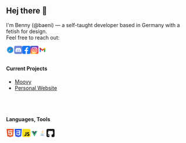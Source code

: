 ## Hej there 👋
I'm Benny (@baeni) — a self-taught developer based in Germany with a fetish for design.<br />
Feel free to reach out:

<a href="https://baeni.de" target="_blank"><img align="left" alt="Discord" width="22px" src="https://github.com/edent/SuperTinyIcons/blob/master/images/svg/safari.svg" /></a>

<a href="https://discord.com/invite/AJr2d8Z" target="_blank"><img align="left" alt="Discord" width="22px" src="https://github.com/edent/SuperTinyIcons/blob/master/images/svg/discord.svg" /></a>

<a href="https://www.facebook.com/benjamin.saalfeld.1" target="_blank"><img align="left" alt="Facebook" width="22px" src="https://github.com/edent/SuperTinyIcons/blob/master/images/svg/facebook.svg" /></a>

<a href="https://instagram.com/benny.sfd" target="_blank"><img align="left" alt="Instagram" width="22px" src="https://github.com/edent/SuperTinyIcons/blob/master/images/svg/instagram.svg" /></a>

<a href="mailto:baeni.saa@gmail.com" target="_blank"><img align="left" alt="Instagram" width="22px" src="https://github.com/edent/SuperTinyIcons/blob/master/images/svg/gmail.svg" /></a>

<br />
<br />

#### Current Projects

<ul>
  <li><a href="https://moovy.baeni.de" target="_blank">Moovy</a></li>
  <li><a href="https://dev.baeni.de" target="_blank">Personal Website</a></li>
</ul>

<br />
<br />

#### Languages, Tools

<a href="https://en.wikipedia.org/wiki/HTML" target="_blank"><img align="left" alt="HTML" width="22px" src="https://github.com/edent/SuperTinyIcons/blob/master/images/svg/html5.svg" /></a>

<a href="https://en.wikipedia.org/wiki/CSS" target="_blank"><img align="left" alt="CSS" width="22px" src="https://github.com/edent/SuperTinyIcons/blob/master/images/svg/css3.svg" /></a>

<a href="https://en.wikipedia.org/wiki/JavaScript" target="_blank"><img align="left" alt="JS" width="22px" src="https://github.com/edent/SuperTinyIcons/blob/master/images/svg/javascript.svg" /></a>

<a href="https://en.wikipedia.org/wiki/Vue.js" target="_blank"><img align="left" alt="Vue" width="22px" src="https://github.com/edent/SuperTinyIcons/blob/master/images/svg/vue.svg" /></a>

<a href="https://en.wikipedia.org/wiki/Java_(programming_language)" target="_blank"><img align="left" alt="Java" width="22px" src="https://github.com/edent/SuperTinyIcons/blob/master/images/svg/java.svg" /></a>

<a href="https://en.wikipedia.org/wiki/GitHub" target="_blank"><img align="left" alt="GitHub" width="22px" src="https://github.com/edent/SuperTinyIcons/blob/master/images/svg/github.svg" /></a>

<br />
<br />

<!--
#### Software

<a href="" target="_blank"><img align="left" alt="Visual Studio Code" width="22px" src="https://raw.githubusercontent.com/github/explore/80688e429a7d4ef2fca1e82350fe8e3517d3494d/topics/vsc/vsc.png" /></a>

<a href="" target="_blank"><img align="left" alt="PhpStorm" width="22px" src="https://raw.githubusercontent.com/github/explore/80688e429a7d4ef2fca1e82350fe8e3517d3494d/topics/phpstorm/phpstorm.png" /></a>

<a href="" target="_blank"><img align="left" alt="IntelliJ" width="22px" src="https://raw.githubusercontent.com/github/explore/80688e429a7d4ef2fca1e82350fe8e3517d3494d/topics/intellij/intellij.png" /></a>

<a href="" target="_blank"><img align="left" alt="Adobe Illustrator" width="22px" src="https://raw.githubusercontent.com/github/explore/80688e429a7d4ef2fca1e82350fe8e3517d3494d/topics/adobe/illustrator.png" /></a>

<a href="" target="_blank"><img align="left" alt="Adobe Photoshop" width="22px" src="https://raw.githubusercontent.com/github/explore/80688e429a7d4ef2fca1e82350fe8e3517d3494d/topics/adobe/photoshop.png" /></a>

<a href="" target="_blank"><img align="left" alt="FileZilla" width="22px" src="https://raw.githubusercontent.com/github/explore/80688e429a7d4ef2fca1e82350fe8e3517d3494d/topics/filezilla/filezilla.png" /></a>
-->
